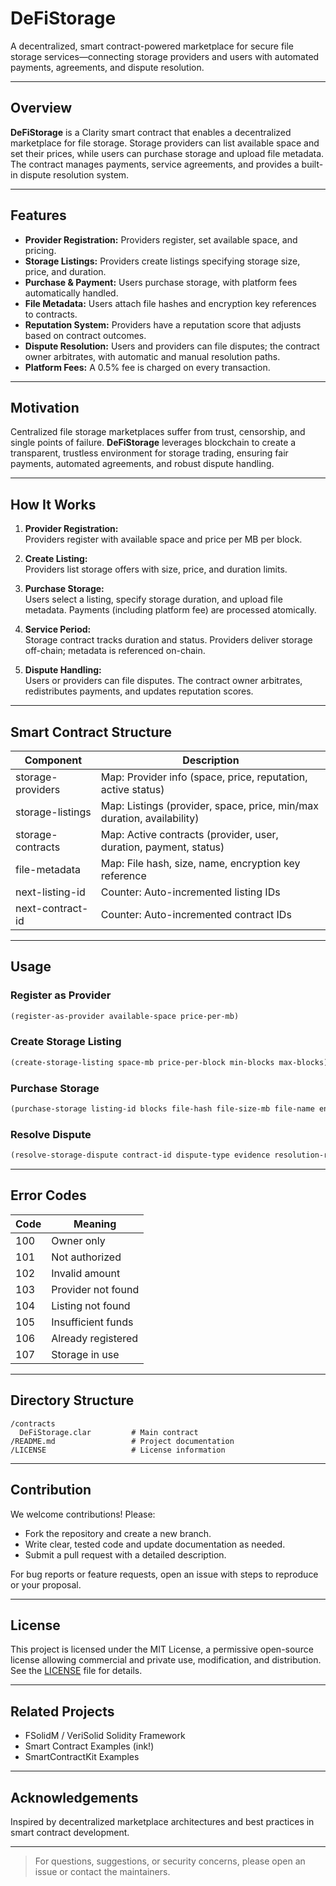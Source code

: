 # DeFiStorage

A decentralized, smart contract-powered marketplace for secure file storage services—connecting storage providers and users with automated payments, agreements, and dispute resolution.

---

## Overview

**DeFiStorage** is a Clarity smart contract that enables a decentralized marketplace for file storage. Storage providers can list available space and set their prices, while users can purchase storage and upload file metadata. The contract manages payments, service agreements, and provides a built-in dispute resolution system.

---

## Features

- **Provider Registration:** Providers register, set available space, and pricing.
- **Storage Listings:** Providers create listings specifying storage size, price, and duration.
- **Purchase & Payment:** Users purchase storage, with platform fees automatically handled.
- **File Metadata:** Users attach file hashes and encryption key references to contracts.
- **Reputation System:** Providers have a reputation score that adjusts based on contract outcomes.
- **Dispute Resolution:** Users and providers can file disputes; the contract owner arbitrates, with automatic and manual resolution paths.
- **Platform Fees:** A 0.5% fee is charged on every transaction.

---

## Motivation

Centralized file storage marketplaces suffer from trust, censorship, and single points of failure. **DeFiStorage** leverages blockchain to create a transparent, trustless environment for storage trading, ensuring fair payments, automated agreements, and robust dispute handling.

---

## How It Works

1. **Provider Registration:**  
   Providers register with available space and price per MB per block.

2. **Create Listing:**  
   Providers list storage offers with size, price, and duration limits.

3. **Purchase Storage:**  
   Users select a listing, specify storage duration, and upload file metadata. Payments (including platform fee) are processed atomically.

4. **Service Period:**  
   Storage contract tracks duration and status. Providers deliver storage off-chain; metadata is referenced on-chain.

5. **Dispute Handling:**  
   Users or providers can file disputes. The contract owner arbitrates, redistributes payments, and updates reputation scores.

---

## Smart Contract Structure

| Component           | Description                                                              |
|---------------------|--------------------------------------------------------------------------|
| storage-providers   | Map: Provider info (space, price, reputation, active status)             |
| storage-listings    | Map: Listings (provider, space, price, min/max duration, availability)   |
| storage-contracts   | Map: Active contracts (provider, user, duration, payment, status)        |
| file-metadata       | Map: File hash, size, name, encryption key reference                     |
| next-listing-id     | Counter: Auto-incremented listing IDs                                    |
| next-contract-id    | Counter: Auto-incremented contract IDs                                   |

---

## Usage

### Register as Provider

```clojure
(register-as-provider available-space price-per-mb)
```

### Create Storage Listing

```clojure
(create-storage-listing space-mb price-per-block min-blocks max-blocks)
```

### Purchase Storage

```clojure
(purchase-storage listing-id blocks file-hash file-size-mb file-name encryption-key-hash)
```

### Resolve Dispute

```clojure
(resolve-storage-dispute contract-id dispute-type evidence resolution-request)
```

---

## Error Codes

| Code | Meaning                      |
|------|------------------------------|
| 100  | Owner only                   |
| 101  | Not authorized               |
| 102  | Invalid amount               |
| 103  | Provider not found           |
| 104  | Listing not found            |
| 105  | Insufficient funds           |
| 106  | Already registered           |
| 107  | Storage in use               |

---

## Directory Structure

```
/contracts
  DeFiStorage.clar         # Main contract
/README.md                 # Project documentation
/LICENSE                   # License information
```

---

## Contribution

We welcome contributions! Please:

- Fork the repository and create a new branch.
- Write clear, tested code and update documentation as needed.
- Submit a pull request with a detailed description.

For bug reports or feature requests, open an issue with steps to reproduce or your proposal.

---

## License

This project is licensed under the MIT License, a permissive open-source license allowing commercial and private use, modification, and distribution. See the [LICENSE](LICENSE) file for details.

---

## Related Projects

- FSolidM / VeriSolid Solidity Framework
- Smart Contract Examples (ink!)
- SmartContractKit Examples

---

## Acknowledgements

Inspired by decentralized marketplace architectures and best practices in smart contract development.

---

> For questions, suggestions, or security concerns, please open an issue or contact the maintainers.
